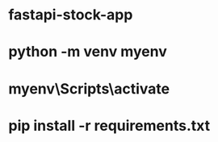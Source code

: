 # fastapi-stock-app
# python -m venv myenv
# myenv\Scripts\activate
# pip install -r requirements.txt